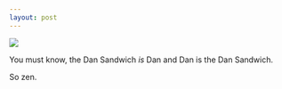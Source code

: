 ```yaml
---
layout: post
---
```

<img src="{{ site.baseurl }}/images/sozen.jpg">

You must know, the Dan Sandwich *is* Dan and Dan is the Dan Sandwich.

So zen.
